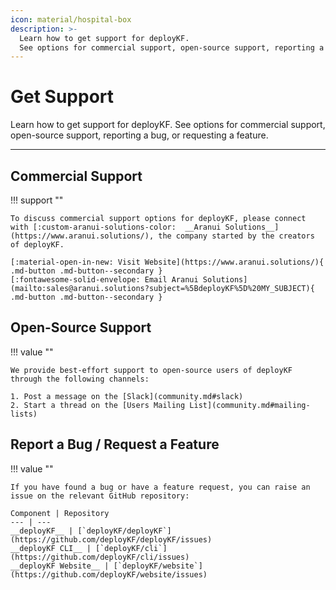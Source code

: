 ```yaml
---
icon: material/hospital-box
description: >-
  Learn how to get support for deployKF.
  See options for commercial support, open-source support, reporting a bug, or requesting a feature.
---
```


# Get Support

Learn how to get support for deployKF.
See options for commercial support, open-source support, reporting a bug, or requesting a feature.

---

## Commercial Support

!!! support ""

    To discuss commercial support options for deployKF, please connect with [:custom-aranui-solutions-color:  __Aranui Solutions__](https://www.aranui.solutions/), the company started by the creators of deployKF.
    
    [:material-open-in-new: Visit Website](https://www.aranui.solutions/){ .md-button .md-button--secondary }
    [:fontawesome-solid-envelope: Email Aranui Solutions](mailto:sales@aranui.solutions?subject=%5BdeployKF%5D%20MY_SUBJECT){ .md-button .md-button--secondary }

## Open-Source Support

!!! value ""

    We provide best-effort support to open-source users of deployKF through the following channels:
    
    1. Post a message on the [Slack](community.md#slack)
    2. Start a thread on the [Users Mailing List](community.md#mailing-lists)

## Report a Bug / Request a Feature

!!! value ""

    If you have found a bug or have a feature request, you can raise an issue on the relevant GitHub repository:
    
    Component | Repository
    --- | ---
    __deployKF__ | [`deployKF/deployKF`](https://github.com/deployKF/deployKF/issues)
    __deployKF CLI__ | [`deployKF/cli`](https://github.com/deployKF/cli/issues)
    __deployKF Website__ | [`deployKF/website`](https://github.com/deployKF/website/issues)